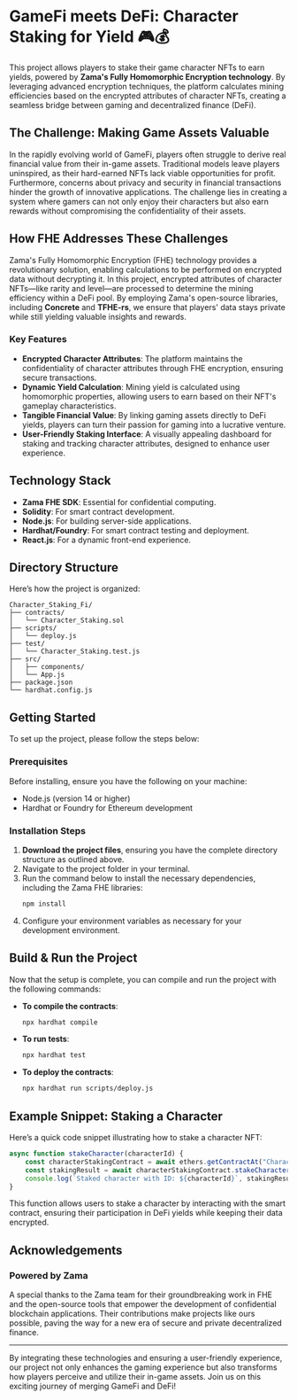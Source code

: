 # GameFi meets DeFi: Character Staking for Yield 🎮💰

This project allows players to stake their game character NFTs to earn yields, powered by **Zama's Fully Homomorphic Encryption technology**. By leveraging advanced encryption techniques, the platform calculates mining efficiencies based on the encrypted attributes of character NFTs, creating a seamless bridge between gaming and decentralized finance (DeFi).

## The Challenge: Making Game Assets Valuable 

In the rapidly evolving world of GameFi, players often struggle to derive real financial value from their in-game assets. Traditional models leave players uninspired, as their hard-earned NFTs lack viable opportunities for profit. Furthermore, concerns about privacy and security in financial transactions hinder the growth of innovative applications. The challenge lies in creating a system where gamers can not only enjoy their characters but also earn rewards without compromising the confidentiality of their assets.

## How FHE Addresses These Challenges

Zama's Fully Homomorphic Encryption (FHE) technology provides a revolutionary solution, enabling calculations to be performed on encrypted data without decrypting it. In this project, encrypted attributes of character NFTs—like rarity and level—are processed to determine the mining efficiency within a DeFi pool. By employing Zama's open-source libraries, including **Concrete** and **TFHE-rs**, we ensure that players' data stays private while still yielding valuable insights and rewards.

### Key Features

- **Encrypted Character Attributes**: The platform maintains the confidentiality of character attributes through FHE encryption, ensuring secure transactions.
- **Dynamic Yield Calculation**: Mining yield is calculated using homomorphic properties, allowing users to earn based on their NFT's gameplay characteristics.
- **Tangible Financial Value**: By linking gaming assets directly to DeFi yields, players can turn their passion for gaming into a lucrative venture.
- **User-Friendly Staking Interface**: A visually appealing dashboard for staking and tracking character attributes, designed to enhance user experience.

## Technology Stack

- **Zama FHE SDK**: Essential for confidential computing.
- **Solidity**: For smart contract development.
- **Node.js**: For building server-side applications.
- **Hardhat/Foundry**: For smart contract testing and deployment.
- **React.js**: For a dynamic front-end experience.

## Directory Structure

Here’s how the project is organized:

```
Character_Staking_Fi/
├── contracts/
│   └── Character_Staking.sol
├── scripts/
│   └── deploy.js
├── test/
│   └── Character_Staking.test.js
├── src/
│   ├── components/
│   └── App.js
├── package.json
└── hardhat.config.js
```

## Getting Started

To set up the project, please follow the steps below:

### Prerequisites

Before installing, ensure you have the following on your machine:
- Node.js (version 14 or higher)
- Hardhat or Foundry for Ethereum development

### Installation Steps

1. **Download the project files**, ensuring you have the complete directory structure as outlined above.
2. Navigate to the project folder in your terminal.
3. Run the command below to install the necessary dependencies, including the Zama FHE libraries:
   ```bash
   npm install
   ```
4. Configure your environment variables as necessary for your development environment.

## Build & Run the Project

Now that the setup is complete, you can compile and run the project with the following commands:

- **To compile the contracts**:
  ```bash
  npx hardhat compile
  ```

- **To run tests**:
  ```bash
  npx hardhat test
  ```

- **To deploy the contracts**:
  ```bash
  npx hardhat run scripts/deploy.js
  ```

## Example Snippet: Staking a Character

Here’s a quick code snippet illustrating how to stake a character NFT:

```javascript
async function stakeCharacter(characterId) {
    const characterStakingContract = await ethers.getContractAt("Character_Staking", contractAddress);
    const stakingResult = await characterStakingContract.stakeCharacter(characterId);
    console.log(`Staked character with ID: ${characterId}`, stakingResult);
}
```

This function allows users to stake a character by interacting with the smart contract, ensuring their participation in DeFi yields while keeping their data encrypted.

## Acknowledgements

### Powered by Zama

A special thanks to the Zama team for their groundbreaking work in FHE and the open-source tools that empower the development of confidential blockchain applications. Their contributions make projects like ours possible, paving the way for a new era of secure and private decentralized finance.

---

By integrating these technologies and ensuring a user-friendly experience, our project not only enhances the gaming experience but also transforms how players perceive and utilize their in-game assets. Join us on this exciting journey of merging GameFi and DeFi!
